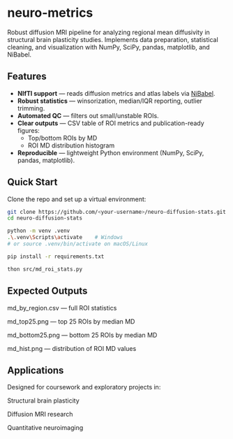 # neuro-metrics
Robust diffusion MRI pipeline for analyzing regional mean diffusivity in structural brain plasticity studies. Implements data preparation, statistical cleaning, and visualization with NumPy, SciPy, pandas, matplotlib, and NiBabel.
## Features
- **NIfTI support** — reads diffusion metrics and atlas labels via [NiBabel](https://nipy.org/nibabel/).
- **Robust statistics** — winsorization, median/IQR reporting, outlier trimming.
- **Automated QC** — filters out small/unstable ROIs.
- **Clear outputs** — CSV table of ROI metrics and publication-ready figures:
  - Top/bottom ROIs by MD
  - ROI MD distribution histogram
- **Reproducible** — lightweight Python environment (NumPy, SciPy, pandas, matplotlib).

## Quick Start

Clone the repo and set up a virtual environment:

```bash
git clone https://github.com/<your-username>/neuro-diffusion-stats.git
cd neuro-diffusion-stats

python -m venv .venv
.\.venv\Scripts\activate    # Windows
# or source .venv/bin/activate on macOS/Linux

pip install -r requirements.txt

thon src/md_roi_stats.py 
```

## Expected Outputs

  md_by_region.csv — full ROI statistics

  md_top25.png — top 25 ROIs by median MD

  md_bottom25.png — bottom 25 ROIs by median MD

  md_hist.png — distribution of ROI MD values

## Applications

Designed for coursework and exploratory projects in:

   Structural brain plasticity

   Diffusion MRI research

   Quantitative neuroimaging
